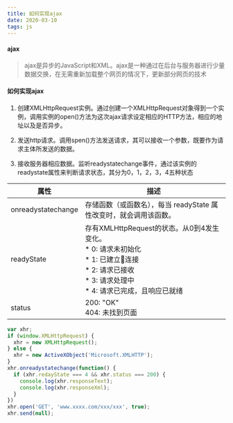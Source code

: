 ```yaml
---
title: 如何实现ajax
date: 2020-03-10
tags: js
---
```


#### ajax

> ajax是异步的JavaScript和XML。ajax是一种通过在后台与服务器进行少量数据交换，在无需重新加载整个网页的情况下，更新部分网页的技术

#### 如何实现ajax

1. 创建XMLHttpRequest实例。通过创建一个XMLHttpRequest对象得到一个实例，调用实例的open()方法为这次ajax请求设定相应的HTTP方法，相应的地址以及是否异步。

2. 发送http请求。调用spen()方法发送请求，其可以接收一个参数，既要作为请求主体所发送的数据。

3. 接收服务器相应数据。监听readystatechange事件，通过该实例的readystate属性来判断请求状态，其分为0，1，2，3，4五种状态

| 属性 | 描述 |
| --  | --  |
| onreadystatechange | 存储函数（或函数名），每当 readyState 属性改变时，就会调用该函数。 |
| readyState | 存有XMLHttpRequest的状态。从0到4发生变化。</br>* 0: 请求未初始化</br>* 1: 已建立连接 </br> * 2: 请求已接收</br> * 3: 请求处理中 </br> * 4: 请求已完成，且响应已就绪|
| status | 200: "OK"</br>404: 未找到页面 |

``` js
var xhr;
if (window.XMLHttpRequest) {
  xhr = new XMLHttpRequest();
} else {
  xhr = new ActiveXObject('Microsoft.XMLHTTP');
}
xhr.onreadystatechange(function() {
  if (xhr.redayState === 4 && xhr.status === 200) {
    console.log(xhr.responseText);
    console.log(xhr.responseXml);
  }
})
xhr.open('GET', 'www.xxxx.com/xxx/xxx', true);
xhr.send(null);
```
